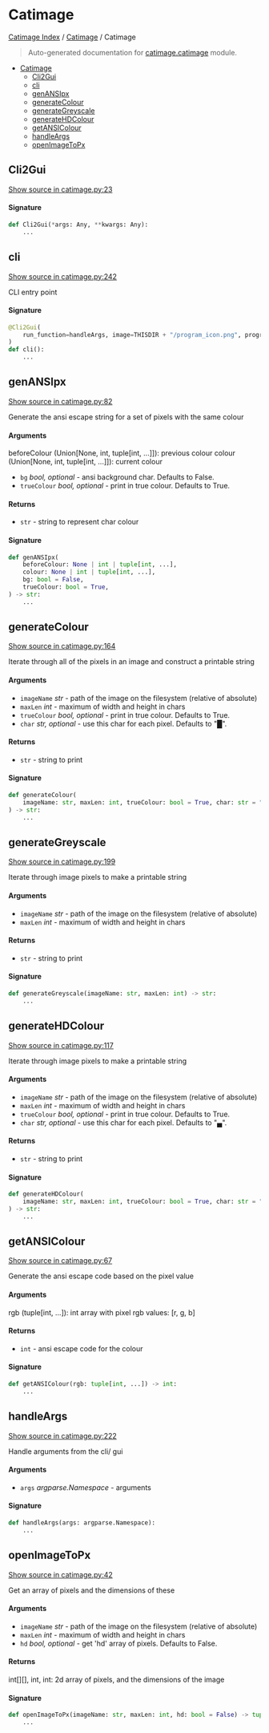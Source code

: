 # Catimage

[Catimage Index](../README.md#catimage-index) /
[Catimage](./index.md#catimage) /
Catimage

> Auto-generated documentation for [catimage.catimage](../../../catimage/catimage.py) module.

- [Catimage](#catimage)
  - [Cli2Gui](#cli2gui)
  - [cli](#cli)
  - [genANSIpx](#genansipx)
  - [generateColour](#generatecolour)
  - [generateGreyscale](#generategreyscale)
  - [generateHDColour](#generatehdcolour)
  - [getANSIColour](#getansicolour)
  - [handleArgs](#handleargs)
  - [openImageToPx](#openimagetopx)

## Cli2Gui

[Show source in catimage.py:23](../../../catimage/catimage.py#L23)

#### Signature

```python
def Cli2Gui(*args: Any, **kwargs: Any):
    ...
```



## cli

[Show source in catimage.py:242](../../../catimage/catimage.py#L242)

CLI entry point

#### Signature

```python
@Cli2Gui(
    run_function=handleArgs, image=THISDIR + "/program_icon.png", program_name="CatImage"
)
def cli():
    ...
```



## genANSIpx

[Show source in catimage.py:82](../../../catimage/catimage.py#L82)

Generate the ansi escape string for a set of pixels with the same
colour

#### Arguments

beforeColour (Union[None, int, tuple[int, ...]]): previous colour
colour (Union[None, int, tuple[int, ...]]): current colour
- `bg` *bool, optional* - ansi background char. Defaults to False.
- `trueColour` *bool, optional* - print in true colour. Defaults to True.

#### Returns

- `str` - string to represent char colour

#### Signature

```python
def genANSIpx(
    beforeColour: None | int | tuple[int, ...],
    colour: None | int | tuple[int, ...],
    bg: bool = False,
    trueColour: bool = True,
) -> str:
    ...
```



## generateColour

[Show source in catimage.py:164](../../../catimage/catimage.py#L164)

Iterate through all of the pixels in an image and construct a printable
string

#### Arguments

- `imageName` *str* - path of the image on the filesystem (relative of
absolute)
- `maxLen` *int* - maximum of width and height in chars
- `trueColour` *bool, optional* - print in true colour. Defaults to True.
- `char` *str, optional* - use this char for each pixel. Defaults to "█".

#### Returns

- `str` - string to print

#### Signature

```python
def generateColour(
    imageName: str, maxLen: int, trueColour: bool = True, char: str = "█"
) -> str:
    ...
```



## generateGreyscale

[Show source in catimage.py:199](../../../catimage/catimage.py#L199)

Iterate through image pixels to make a printable string

#### Arguments

- `imageName` *str* - path of the image on the filesystem (relative of
absolute)
- `maxLen` *int* - maximum of width and height in chars

#### Returns

- `str` - string to print

#### Signature

```python
def generateGreyscale(imageName: str, maxLen: int) -> str:
    ...
```



## generateHDColour

[Show source in catimage.py:117](../../../catimage/catimage.py#L117)

Iterate through image pixels to make a printable string

#### Arguments

- `imageName` *str* - path of the image on the filesystem (relative of
absolute)
- `maxLen` *int* - maximum of width and height in chars
- `trueColour` *bool, optional* - print in true colour. Defaults to True.
- `char` *str, optional* - use this char for each pixel. Defaults to "▄".

#### Returns

- `str` - string to print

#### Signature

```python
def generateHDColour(
    imageName: str, maxLen: int, trueColour: bool = True, char: str = "▄"
) -> str:
    ...
```



## getANSIColour

[Show source in catimage.py:67](../../../catimage/catimage.py#L67)

Generate the ansi escape code based on the pixel value

#### Arguments

rgb (tuple[int, ...]): int array with pixel rgb values: [r, g, b]

#### Returns

- `int` - ansi escape code for the colour

#### Signature

```python
def getANSIColour(rgb: tuple[int, ...]) -> int:
    ...
```



## handleArgs

[Show source in catimage.py:222](../../../catimage/catimage.py#L222)

Handle arguments from the cli/ gui

#### Arguments

- `args` *argparse.Namespace* - arguments

#### Signature

```python
def handleArgs(args: argparse.Namespace):
    ...
```



## openImageToPx

[Show source in catimage.py:42](../../../catimage/catimage.py#L42)

Get an array of pixels and the dimensions of these

#### Arguments

- `imageName` *str* - path of the image on the filesystem (relative of
absolute)
- `maxLen` *int* - maximum of width and height in chars
- `hd` *bool, optional* - get 'hd' array of pixels. Defaults to False.

#### Returns

int[][], int, int: 2d array of pixels, and the dimensions of the image

#### Signature

```python
def openImageToPx(imageName: str, maxLen: int, hd: bool = False) -> tuple[Any, int, int]:
    ...
```


